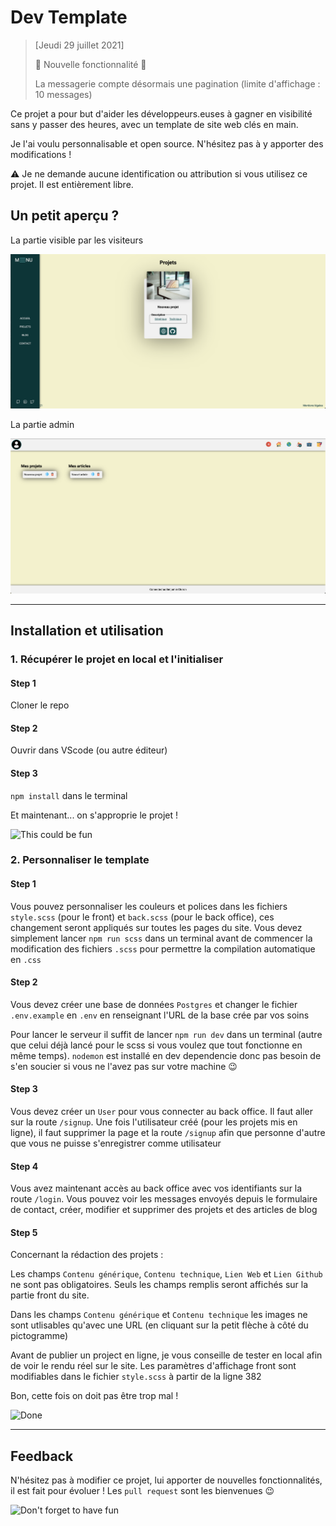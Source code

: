# Dev Template

> [Jeudi 29 juillet 2021]
>
> 🚨 Nouvelle fonctionnalité  🚨 
>
> La messagerie compte désormais une pagination (limite d'affichage : 10 messages)

Ce projet a pour but d'aider les développeurs.euses à gagner en visibilité sans y passer des heures, avec un template de site web clés en main.

Je l'ai voulu personnalisable et open source. N'hésitez pas à y apporter des modifications !

⚠️ Je ne demande aucune identification ou attribution si vous utilisez ce projet. Il est entièrement libre.

## Un petit aperçu ?

La partie visible par les visiteurs

![Visiteurs](./public/img/preview/front.png)

La partie admin

![Admin](./public/img/preview/back.png)

-----------------

## Installation et utilisation

### 1. Récupérer le projet en local et l'initialiser

#### Step 1

Cloner le repo

#### Step 2

Ouvrir dans VScode (ou autre éditeur)

#### Step 3

``` npm install ``` dans le terminal

Et maintenant... on s'approprie le projet !

![This could be fun](https://media.giphy.com/media/oDOnRIDjxlCzC/giphy.gif)

### 2. Personnaliser le template

#### Step 1

Vous pouvez personnaliser les couleurs et polices dans les fichiers ``` style.scss ``` (pour le front) et ``` back.scss ``` (pour le back office), ces changement seront appliqués sur toutes les pages du site. Vous devez simplement lancer ``` npm run scss ``` dans un terminal avant de commencer la modification des fichiers ``` .scss ``` pour permettre la compilation automatique en ``` .css ```

#### Step 2

Vous devez créer une base de données ``` Postgres ``` et changer le fichier ``` .env.example ``` en ``` .env ``` en renseignant l'URL de la base crée par vos soins

Pour lancer le serveur il suffit de lancer ``` npm run dev ``` dans un terminal (autre que celui déjà lancé pour le scss si vous voulez que tout fonctionne en même temps). ``` nodemon ``` est installé en dev dependencie donc pas besoin de s'en soucier si vous ne l'avez pas sur votre machine 😉

#### Step 3

Vous devez créer un ``` User ``` pour vous connecter au back office. Il faut aller sur la route ``` /signup ```. Une fois l'utilisateur créé (pour les projets mis en ligne), il faut supprimer la page et la route ``` /signup ``` afin que personne d'autre que vous ne puisse s'enregistrer comme utilisateur

#### Step 4

Vous avez maintenant accès au back office avec vos identifiants sur la route ``` /login ```. Vous pouvez voir les messages envoyés depuis le formulaire de contact, créer, modifier et supprimer des projets et des articles de blog

#### Step 5

Concernant la rédaction des projets :

Les champs ``` Contenu générique ```, ``` Contenu technique ```, ``` Lien Web ``` et ``` Lien Github ``` ne sont pas obligatoires. Seuls les champs remplis seront affichés sur la partie front du site. 

Dans les champs ``` Contenu générique ``` et ``` Contenu technique ``` les images ne sont utlisables qu'avec une URL (en cliquant sur la petit flèche à côté du pictogramme)

Avant de publier un project en ligne, je vous conseille de tester en local afin de voir le rendu réel sur le site. Les paramètres d'affichage front sont modifiables dans le fichier ``` style.scss ``` à partir de la ligne 382

Bon, cette fois on doit pas être trop mal !

![Done](https://media.giphy.com/media/RkDX47fpp2nHlaZdjY/giphy.gif)

-----------------

## Feedback

N'hésitez pas à modifier ce projet, lui apporter de nouvelles fonctionnalités, il est fait pour évoluer ! Les ``` pull request ``` sont les bienvenues 😉

![Don't forget to have fun](https://media.giphy.com/media/js0dt5JLCU01bvlt7d/giphy.gif)
